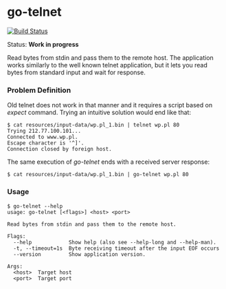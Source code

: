 # go-telnet

[![Build Status](https://travis-ci.org/mtojek/go-telnet.svg?branch=master)](https://travis-ci.org/mtojek/go-telnet)

Status: **Work in progress**

Read bytes from stdin and pass them to the remote host. The application works similarly to the well known telnet application, but it lets you read bytes from standard input and wait for response.

### Problem Definition

Old telnet does not work in that manner and it requires a script based on _expect_ command. Trying an intuitive solution would end like that:

~~~
$ cat resources/input-data/wp.pl_1.bin | telnet wp.pl 80
Trying 212.77.100.101...
Connected to www.wp.pl.
Escape character is '^]'.
Connection closed by foreign host.
~~~

The same execution of _go-telnet_ ends with a received server response:
~~~
$ cat resources/input-data/wp.pl_1.bin | go-telnet wp.pl 80
~~~

### Usage ###

~~~
$ go-telnet --help
usage: go-telnet [<flags>] <host> <port>

Read bytes from stdin and pass them to the remote host.

Flags:
  --help            Show help (also see --help-long and --help-man).
  -t, --timeout=1s  Byte receiving timeout after the input EOF occurs
  --version         Show application version.

Args:
  <host>  Target host
  <port>  Target port
~~~